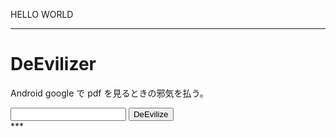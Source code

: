 HELLO WORLD

---

# DeEvilizer

Android google で pdf を見るときの邪気を払う。

<input type="url" id="app001-input">
<input type="button" value="DeEvilize" id="app001-button" onclick="callApp001()">
<div id="app001-output" > *** </div>

<script>
const callApp001 = () => {
  console.log("Run callApp001");
  const url = document.getElementById("app001-input").value;
  const searchParams = new URL(url).searchParams;
  const responseText = searchParams.get("url");
  const response = document.getElementById("app001-output");
  response.textContent = responseText;
}
</script>
